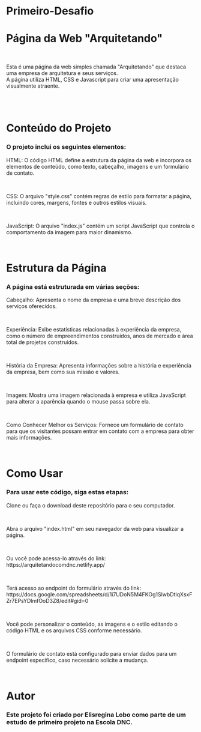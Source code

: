 # Primeiro-Desafio
<h1>Página da Web "Arquitetando"</h1><br>
<p>Esta é uma página da web simples chamada "Arquitetando" que destaca uma empresa de arquitetura e seus serviços.<br>
A página utiliza HTML, CSS e Javascript para criar uma apresentação visualmente atraente.</p><br>
<br>

<h1>Conteúdo do Projeto</h1>
<h3>O projeto inclui os seguintes elementos:</h3>
<p>HTML: O código HTML define a estrutura da página da web e incorpora os elementos de conteúdo, como texto, cabeçalho, imagens e um formulário de contato.</p><br>
<p>CSS: O arquivo "style.css" contém regras de estilo para formatar a página, incluindo cores, margens, fontes e outros estilos visuais.</p><br>
<p>JavaScript: O arquivo "index.js" contém um script JavaScript que controla o comportamento da imagem para maior dinamismo.</p><br>

<h1>Estrutura da Página</h1>
<h3>A página está estruturada em várias seções:</h3>
<p>Cabeçalho: Apresenta o nome da empresa e uma breve descrição dos serviços oferecidos.</p><br>
<p>Experiência: Exibe estatísticas relacionadas à experiência da empresa, como o número de empreendimentos construídos, anos de mercado e área total de projetos construídos.</p><br>
<p>História da Empresa: Apresenta informações sobre a história e experiência da empresa, bem como sua missão e valores.</p><br>
<p>Imagem: Mostra uma imagem relacionada à empresa e utiliza JavaScript para alterar a aparência quando o mouse passa sobre ela.</p><br>
<p>Como Conhecer Melhor os Serviços: Fornece um formulário de contato para que os visitantes possam entrar em contato com a empresa para obter mais informações.</p><br>

<h1>Como Usar</h1>
<h3>Para usar este código, siga estas etapas:</h3>
<p>Clone ou faça o download deste repositório para o seu computador.</p><br>
<p>Abra o arquivo "index.html" em seu navegador da web para visualizar a página.</p><br>
<p>Ou você pode acessa-lo através do link: https://arquitetandocomdnc.netlify.app/</p><br>
<p>Terá acesso ao endpoint do formulário através do link: https://docs.google.com/spreadsheets/d/1i7UDoN5M4FKOg1SlwbDtlqXsxFZr7EPsYDlmfOoD3Z8/edit#gid=0</p><br>
<p>Você pode personalizar o conteúdo, as imagens e o estilo editando o código HTML e os arquivos CSS conforme necessário.</p><br>
<p>O formulário de contato está configurado para enviar dados para um endpoint específico, caso necessário solicite a mudança.</p><br>

<h1>Autor</h1>
<h3>Este projeto foi criado por Elisregina Lobo como parte de um estudo de primeiro projeto na Escola DNC.</h3>
